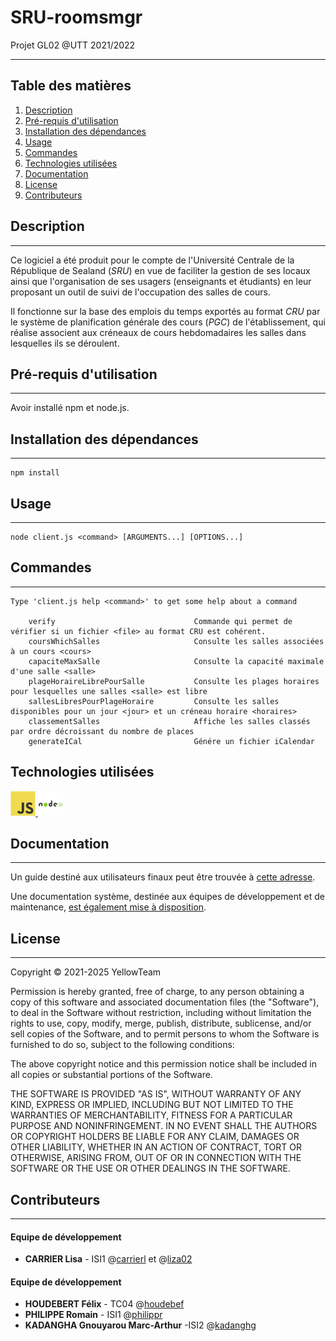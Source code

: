 # SRU-roomsmgr

Projet GL02 @UTT 2021/2022

-----------------

## Table des matières
1. [Description](#description)
2. [Pré-requis d'utilisation](#pré-requis-dutilisation)
3. [Installation des dépendances](#installation-des-dépendances)
4. [Usage](#usage)
5. [Commandes](#commandes)
4. [Technologies utilisées](#technologies-utilisées)
6. [Documentation](#documentation)
7. [License](#license)
8. [Contributeurs](#contributeurs)

## Description
***
Ce logiciel a été produit pour le compte de l'Université Centrale de la République de Sealand (_SRU_) en vue de faciliter la gestion de ses locaux ainsi que l'organisation de ses usagers (enseignants et étudiants) en leur proposant un outil de suivi de l'occupation des salles de cours. 

Il fonctionne sur la base des emplois du temps exportés au format _CRU_ par le système de planification générale des cours (_PGC_) de l'établissement, qui réalise associent aux créneaux de cours hebdomadaires les salles dans lesquelles ils se déroulent.

## Pré-requis d'utilisation
***
Avoir installé npm et node.js.

## Installation des dépendances
***
```aidl
npm install
```


## Usage
***
```
node client.js <command> [ARGUMENTS...] [OPTIONS...]
```

## Commandes
***
```aidl
Type 'client.js help <command>' to get some help about a command

    verify                               Commande qui permet de vérifier si un fichier <file> au format CRU est cohérent.                               
    coursWhichSalles                     Consulte les salles associées à un cours <cours>       
    capaciteMaxSalle                     Consulte la capacité maximale d'une salle <salle>      
    plageHoraireLibrePourSalle           Consulte les plages horaires pour lesquelles une salles <salle> est libre                                      
    sallesLibresPourPlageHoraire         Consulte les salles disponibles pour un jour <jour> et un créneau horaire <horaires>                          
    classementSalles                     Affiche les salles classés par ordre décroissant du nombre de places                                       
    generateICal                         Génére un fichier iCalendar  
```

## Technologies utilisées
<p align="left"> <a href="https://developer.mozilla.org/en-US/docs/Web/JavaScript" target="_blank" rel="noreferrer"> <img src="https://raw.githubusercontent.com/devicons/devicon/master/icons/javascript/javascript-original.svg" alt="javascript" width="40" height="40"/> </a> <a href="https://nodejs.org" target="_blank" rel="noreferrer"> <img src="https://raw.githubusercontent.com/devicons/devicon/master/icons/nodejs/nodejs-original-wordmark.svg" alt="nodejs" width="40" height="40"/> </a> </p>

## Documentation
***
Un guide destiné aux utilisateurs finaux peut être trouvée à [cette adresse](https://git.utt.fr/carrierl/yellow-team-a21-gl02/-/wikis/Guide-Utilisateur/Pr%C3%A9face).

Une documentation système, destinée aux équipes de développement et de maintenance, [est également mise à disposition](https://git.utt.fr/carrierl/yellow-team-a21-gl02/-/wikis/Guide-D%C3%A9veloppeur/Organisation-du-code-source).

## License
***
Copyright © 2021-2025 YellowTeam

Permission is hereby granted, free of charge, to any person obtaining
a copy of this software and associated documentation files (the
"Software"), to deal in the Software without restriction, including
without limitation the rights to use, copy, modify, merge, publish,
distribute, sublicense, and/or sell copies of the Software, and to
permit persons to whom the Software is furnished to do so, subject to
the following conditions:

The above copyright notice and this permission notice shall be
included in all copies or substantial portions of the Software.

THE SOFTWARE IS PROVIDED "AS IS", WITHOUT WARRANTY OF ANY KIND,
EXPRESS OR IMPLIED, INCLUDING BUT NOT LIMITED TO THE WARRANTIES OF
MERCHANTABILITY, FITNESS FOR A PARTICULAR PURPOSE AND
NONINFRINGEMENT. IN NO EVENT SHALL THE AUTHORS OR COPYRIGHT HOLDERS BE
LIABLE FOR ANY CLAIM, DAMAGES OR OTHER LIABILITY, WHETHER IN AN ACTION
OF CONTRACT, TORT OR OTHERWISE, ARISING FROM, OUT OF OR IN CONNECTION
WITH THE SOFTWARE OR THE USE OR OTHER DEALINGS IN THE SOFTWARE.


## Contributeurs
***
#### Equipe de développement
- **CARRIER Lisa** - ISI1 @[carrierl](https://git.utt.fr/carrierl/yellow-team-a21-gl02/-/commits/main?author=carrierl) et @[liza02](https://git.utt.fr/carrierl/yellow-team-a21-gl02/-/commits/main?author=liza02)

#### Equipe de développement
- **HOUDEBERT Félix** - TC04 @[houdebef](https://git.utt.fr/houdebef)
- **PHILIPPE Romain** - ISI1 @[philippr](https://git.utt.fr/philippr)
- **KADANGHA Gnouyarou Marc-Arthur** -ISI2 @[kadanghg](https://git.utt.fr/kadanghg)
